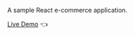 A sample React e-commerce application.

[Live Demo](https://amirobinsonmuto.github.io/portfolio/) :point_left:
